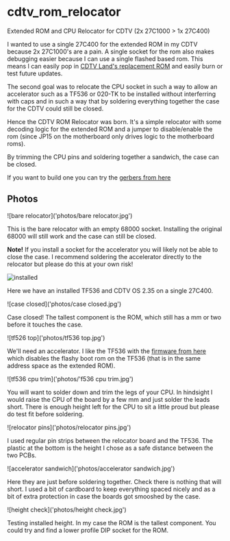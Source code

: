 # cdtv_rom_relocator
Extended ROM and CPU Relocator for CDTV (2x 27C1000 > 1x 27C400)

I wanted to use a single 27C400 for the extended ROM in my CDTV because 2x
27C1000's are a pain.  A single socket for the rom also makes debugging easier
because I can use a single flashed based rom.  This means I can easily pop in
[CDTV Land's replacement ROM](https://cdtvland.com/os235/) and easily burn or
test future updates.

The second goal was to relocate the CPU socket in such a way to allow an
accelerator such as a TF536 or 020-TK to be installed without interferring with
caps and in such a way that by soldering everything together the case for the
CDTV could still be closed.

Hence the CDTV ROM Relocator was born.  It's a simple relocator with some
decoding logic for the extended ROM and a jumper to disable/enable the rom
(since JP15 on the motherboard only drives logic to the motherboard roms).

By trimming the CPU pins and soldering together a sandwich, the case can be
closed.

If you want to build one you can try the [gerbers from here](CDTV_Reromlocator/gerbers_v3.zip)

## Photos

![bare relocator]('photos/bare relocator.jpg')

This is the bare relocator with an empty 68000 socket.  Installing the original
68000 will still work and the case can still be closed.

**Note!**  If you install a socket for the accelerator you will likely not be able
to close the case.  I recommend soldering the accelerator directly to the
relocator but please do this at your own risk!

![installed]('photos/installed.jpg')

Here we have an installed TF536 and CDTV OS 2.35 on a single 27C400.

![case closed]('photos/case closed.jpg')

Case closed!  The tallest component is the ROM, which still has a mm or two
before it touches the case.

![tf526 top]('photos/tf536 top.jpg')

We'll need an accelerator.  I like the TF536 with the [firmware from
here](https://www.exxoshost.co.uk/forum/viewtopic.php?f=76&t=3542&sid=06fe9e624b3ed6e35e5968cf34cc0226&start=30#p70123)
which disables the flashy boot rom on the TF536 (that is in the same address
space as the extended ROM).

![tf536 cpu trim]('photos/'f536 cpu trim.jpg')

You will want to solder down and trim the legs of your CPU.  In hindsight I
would raise the CPU of the board by a few mm and just solder the leads short.
There is enough height left for the CPU to sit a little proud but please do
test fit before soldering.

![relocator pins]('photos/relocator pins.jpg')

I used regular pin strips between the relocator board and the TF536.  The
plastic at the bottom is the height I chose as a safe distance between the two
PCBs.

![accelerator sandwich]('photos/accelerator sandwich.jpg')

Here they are just before soldering together.  Check there is nothing that will
short.  I used a bit of cardboard to keep everything spaced nicely and as a bit
of extra protection in case the boards got smooshed by the case.

![height check]('photos/height check.jpg')

Testing installed height.  In my case the ROM is the tallest component.  You
could try and find a lower profile DIP socket for the ROM.

